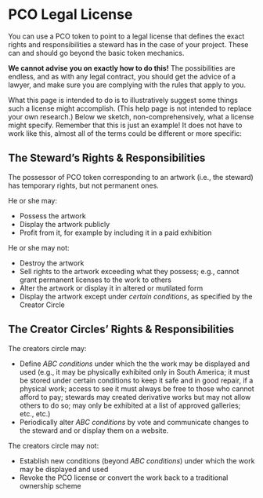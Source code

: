 # PCO Legal License

You can use a PCO token to point to a legal license that defines the exact rights and responsibilities a steward has in the case of your project. These can and should go beyond the basic token mechanics.

**We cannot advise you on exactly how to do this!** The possibilities are endless, and as with any legal contract, you should get the advice of a lawyer, and make sure you are complying with the rules that apply to you.

What this page is intended to do is to illustratively suggest some things such a license might accomplish. (This help page is not intended to replace your own research.) Below we sketch, non-comprehensively, what a license might specify. Remember that this is just an example! It does not have to work like this, almost all of the terms could be different or more specific:

## The Steward’s Rights & Responsibilities

The possessor of PCO token corresponding to an artwork (i.e., the steward) has temporary rights, but not permanent ones.

He or she may:

- Possess the artwork
- Display the artwork publicly
- Profit from it, for example by including it in a paid exhibition

He or she may not:

- Destroy the artwork
- Sell rights to the artwork exceeding what they possess; e.g., cannot grant permanent licenses to the work to others
- Alter the artwork or display it in altered or mutilated form
- Display the artwork except under _certain conditions_, as specified by the Creator Circle

## The Creator Circles’ Rights & Responsibilities

The creators circle may:

- Define _ABC conditions_ under which the the work may be displayed and used (e.g., it may be physically exhibited only in South America; it must be stored under certain conditions to keep it safe and in good repair, if a physical work; access to see it must always be free to those who cannot afford to pay; stewards may created derivative works but may not allow others to do so; may only be exhibited at a list of approved galleries; etc., etc.)
- Periodically alter _ABC conditions_ by vote and communicate changes to the steward and or display them on a website.

The creators circle may not:

- Establish new conditions (beyond _ABC conditions_) under which the work may be displayed and used
- Revoke the PCO license or convert the work back to a traditional ownership scheme